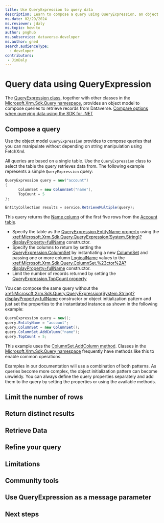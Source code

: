 ```yaml
---
title: Use QueryExpression to query data
description: Learn to compose a query using QueryExpression, an object model that is used in Microsoft Dataverse to compose queries to retrieve data.
ms.date: 02/29/2024
ms.reviewer: jdaly
ms.topic: how-to
author: pnghub
ms.subservice: dataverse-developer
ms.author: gned
search.audienceType: 
  - developer
contributors:
 - JimDaly
---
```

# Query data using QueryExpression
<!-- Does not replace entity-operations-query-data.md -->
<!-- Replaces build-queries-with-queryexpression.md -->

The [QueryExpression class](xref:Microsoft.Xrm.Sdk.Query.QueryExpression), together with other classes in the [Microsoft.Xrm.Sdk.Query namespace](xref:Microsoft.Xrm.Sdk.Query), provides an object model to compose queries to retrieve records from Dataverse. [Compare options when querying data using the SDK for .NET](../entity-operations-query-data.md)


## Compose a query

Use the object model `QueryExpression` provides to compose queries that you can manipulate without depending on string manipulation using FetchXml.

All queries are based on a single table. Use the `QueryExpression` class to select the table the query retrieves data from. The following example represents a simple `QueryExpression` query:

```csharp
QueryExpression query = new("account")
{
      ColumnSet = new ColumnSet("name"),
      TopCount = 5
};

EntityCollection results = service.RetrieveMultiple(query);
```

This query returns the [Name column](../../reference/entities/account.md#BKMK_Name) of the first five rows from the [Account table](../../reference/entities/account.md).

- Specify the table as the [QueryExpression.EntityName property](xref:Microsoft.Xrm.Sdk.Query.QueryExpression.EntityName)  using the <xref:Microsoft.Xrm.Sdk.Query.QueryExpression(System.String)?displayProperty=fullName> constructor.
- Specify the columns to return by setting the [QueryExpression.ColumnSet](xref:Microsoft.Xrm.Sdk.Query.QueryExpression.ColumnSet) by instantiating a new [ColumnSet](xref:Microsoft.Xrm.Sdk.Query.ColumnSet) and passing one or more column [LogicalName](xref:Microsoft.Xrm.Sdk.Metadata.AttributeMetadata.LogicalName) values to the <xref:Microsoft.Xrm.Sdk.Query.ColumnSet.%23ctor%2A?displayProperty=fullName> constructor.
- Limit the number of records returned by setting the [QueryExpression.TopCount property](xref:Microsoft.Xrm.Sdk.Query.QueryExpression.TopCount)

You can compose the same query without the <xref:Microsoft.Xrm.Sdk.Query.QueryExpression(System.String)?displayProperty=fullName> constructor or object initialization pattern and just set the properties to the instantiated instance as shown in the following example:

```csharp
QueryExpression query = new();
query.EntityName = "account";
query.ColumnSet = new ColumnSet();
query.ColumnSet.AddColumn("name");
query.TopCount = 5;
```

This example uses the [ColumnSet.AddColumn method](xref:Microsoft.Xrm.Sdk.Query.ColumnSet.AddColumn*). Classes in the [Microsoft.Xrm.Sdk.Query namespace](xref:Microsoft.Xrm.Sdk.Query) frequently have methods like this to enable common operations.

Examples in our documentation will use a combination of both patterns. As queries become more complex, the object initialization pattern can become unwieldy. You can always define the query properties separately and add them to the query by setting the properties or using the available methods.

## Limit the number of rows

## Return distinct results

## Retrieve Data

## Refine your query

## Limitations

<!-- Include the things that Query Expression can't do compared to FetchXml -->

## Community tools

## Use QueryExpression as a message parameter

## Next steps
